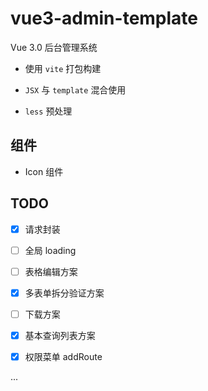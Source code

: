 # vue3-admin-template

Vue 3.0 后台管理系统

- 使用 `vite` 打包构建

- `JSX` 与 `template` 混合使用

- `less` 预处理

## 组件

- Icon 组件

## TODO

- [x] 请求封装

- [ ] 全局 loading

- [ ] 表格编辑方案

- [x] 多表单拆分验证方案

- [ ] 下载方案

- [x] 基本查询列表方案

- [x] 权限菜单 addRoute

...


